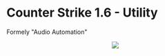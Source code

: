 # Counter Strike 1.6 - Utility
Formely "Audio Automation"
<p align="center">
  <img src="https://i.imgur.com/7ftzXTc.png">
</p>
<br />
